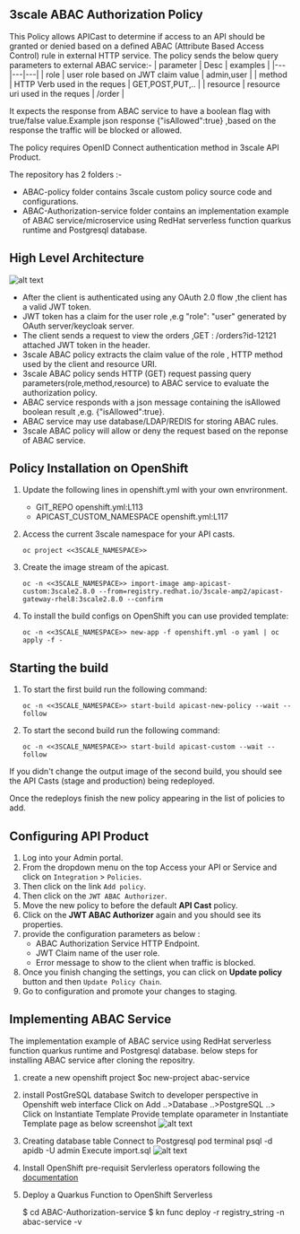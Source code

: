 
## 3scale ABAC Authorization Policy

This Policy allows APICast to determine if access to an API should be granted or denied  based on a defined ABAC (Attribute Based Access Control) rule in external HTTP service.
The policy sends the below query parameters to external ABAC service:-
| parameter  |  Desc | examples  | 
|---|---|---|
|  role |  user role based on JWT claim value | admin,user  |
| method  | HTTP Verb used in the reques  | GET,POST,PUT,..  |
|  resource | resource uri used in the reques  |  /order |   
    
It expects the response from ABAC service to have a boolean flag  with true/false value.Example json response {"isAllowed":true} ,based on the response the traffic will be blocked or allowed.

The policy requires OpenID Connect authentication method in 3scale API Product. 

The repository has 2 folders :-
- ABAC-policy folder contains 3scale custom policy source code and configurations.
- ABAC-Authorization-service folder contains an implementation example of ABAC service/microservice using RedHat serverless function quarkus runtime and Postgresql database.



## High Level Architecture


![alt text](https://github.com/abdelhamidfg/3scale-ABAC-policy/blob/master/ABAC-Architecture.jpg?raw=true)
- After the client is authenticated using any OAuth 2.0 flow ,the client has a valid JWT token.
- JWT token has a claim for the user role ,e.g   "role": "user" generated by OAuth server/keycloak server.
-  The client sends a request to view the orders ,GET : /orders?id-12121 attached JWT token in the header.
- 3scale ABAC policy extracts the claim value of the role , HTTP method used by the client and resource URI.
- 3scale ABAC policy sends HTTP (GET) request passing query parameters(role,method,resource) to ABAC service to evaluate the authorization policy.
- ABAC service  responds with a json message containing the isAllowed boolean result ,e.g. {"isAllowed":true}.
- ABAC service may use database/LDAP/REDIS for storing ABAC rules.
- 3scale ABAC policy will allow or deny the request based on the reponse of ABAC service.

## Policy Installation on OpenShift

1. Update the following lines in openshift.yml with your own envrironment.
	
    - GIT_REPO openshift.yml:L113
    - APICAST_CUSTOM_NAMESPACE openshift.yml:L117

2. Access the current 3scale namespace for your API casts.

   ```shell
   oc project <<3SCALE_NAMESPACE>>
   ```

3. Create the image stream of the apicast.

   ```shell
   oc -n <<3SCALE_NAMESPACE>> import-image amp-apicast-custom:3scale2.8.0 --from=registry.redhat.io/3scale-amp2/apicast-gateway-rhel8:3scale2.8.0 --confirm
   ```

4. To install the build configs on OpenShift you can use provided template:

   ```shell
   oc -n <<3SCALE_NAMESPACE>> new-app -f openshift.yml -o yaml | oc apply -f -
   ```

## Starting the build

1. To start the first build run the following command:

   ```shell
   oc -n <<3SCALE_NAMESPACE>> start-build apicast-new-policy --wait --follow
   ```

2. To start the second build run the following command:

   ```shell
   oc -n <<3SCALE_NAMESPACE>> start-build apicast-custom --wait --follow
   ```

If you didn't change the output image of the second build, you should see the API Casts (stage and production) being redeployed.

Once the redeploys finish the new policy appearing in the list of policies to add.


## Configuring API Product
1. Log into your Admin portal.
2. From the dropdown menu on the top Access your API or Service and click on `Integration` > `Policies`.
3. Then click on the link `Add policy`.
4. Then click on the `JWT ABAC Authorizer`.
5. Move the new policy to before the default **API Cast** policy.
6. Click on the **JWT ABAC Authorizer** again and you should see its properties.
7. provide the configuration parameters as below : 
   - ABAC Authorization Service HTTP Endpoint.
   - JWT Claim name of the user role.
   - Error message to show to the client when traffic is blocked.
8. Once you finish changing the settings, you can click on **Update policy** button and then `Update Policy Chain`.
9. Go to configuration and promote your changes to staging.


## Implementing ABAC Service
The implementation example of ABAC service using RedHat serverless function quarkus runtime and Postgresql database.
below steps for installing ABAC service after cloning the repositry.
1. create a new openshift project
    $oc new-project abac-service
2. install PostGreSQL database 
   Switch to developer perspective in Openshift web interface 
   Click on Add ..>Database ..>PostgreSQL ..> Click on Instantiate Template
   Provide template oparameter in Instantiate Template page as below screenshot
   ![alt text](https://github.com/abdelhamidfg/3scale-ABAC-policy/blob/master/postgresql.jpg?raw=true)
3. Creating database table 
  Connect to Postgresql pod terminal
  psql -d apidb -U admin 
  Execute import.sql 
  ![alt text](https://github.com/abdelhamidfg/3scale-ABAC-policy/blob/master/db-table.jpg?raw=true)
4. Install OpenShift pre-requisit Servlerless operators following the [documentation](https://docs.openshift.com/container-platform/4.7/serverless/admin_guide/install-serverless-operator.html#next-steps_installing-openshift-serverless)
5.  Deploy a Quarkus Function to OpenShift Serverless
    
    $ cd ABAC-Authorization-service
    $ kn func deploy -r registry_string -n abac-service -v
